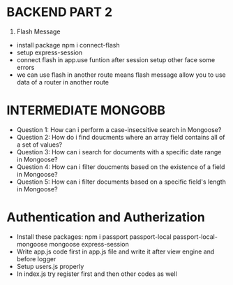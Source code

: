 # BACKEND PART 2

1. Flash Message

- install package npm i connect-flash
- setup express-session
- connect flash in app.use funtion after session setup other face some errors
- we can use flash in another route means flash message allow you to use data of a router in another route

# INTERMEDIATE MONGOBB

- Question 1: How can i perform a case-insecsitive search in Mongoose?
- Question 2: How do i find doucments where an array field contains all of a set of values?
- Question 3: How can i search for documents with a specific date range in Mongoose?
- Question 4: How can i filter doucments based on the existence of a field in Mongoose?
- Question 5: How can i filter documents based on a specific field's length in Mongoose?

# Authentication and Autherization

- Install these packages: npm i passport passport-local passport-local-mongoose mongoose express-session
- Write app.js code first in app.js file and write it after view engine and before logger
- Setup users.js properly
- In index.js try register first and then other codes as well
